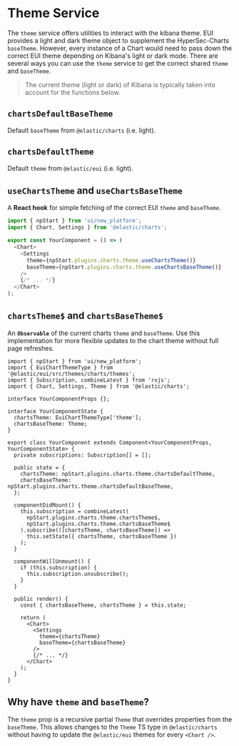 # Theme Service

The `theme` service offers utilities to interact with the kibana theme. EUI provides a light and dark theme object to supplement the HyperSec-Charts `baseTheme`. However, every instance of a Chart would need to pass down the correct EUI theme depending on Kibana's light or dark mode. There are several ways you can use the `theme` service to get the correct shared `theme` and `baseTheme`.

> The current theme (light or dark) of Kibana is typically taken into account for the functions below.

## `chartsDefaultBaseTheme`

Default `baseTheme` from `@elastic/charts` (i.e. light).

## `chartsDefaultTheme`

Default `theme` from `@elastic/eui` (i.e. light).

## `useChartsTheme` and `useChartsBaseTheme`

A **React hook** for simple fetching of the correct EUI `theme` and `baseTheme`.

```js
import { npStart } from 'ui/new_platform';
import { Chart, Settings } from '@elastic/charts';

export const YourComponent = () => (
  <Chart>
    <Settings
      theme={npStart.plugins.charts.theme.useChartsTheme()}
      baseTheme={npStart.plugins.charts.theme.useChartsBaseTheme()}
    />
    {/* ... */}
  </Chart>
);
```

## `chartsTheme$` and `chartsBaseTheme$`

An **`Observable`** of the current charts `theme` and `baseTheme`. Use this implementation for more flexible updates to the chart theme without full page refreshes.

```tsx
import { npStart } from 'ui/new_platform';
import { EuiChartThemeType } from '@elastic/eui/src/themes/charts/themes';
import { Subscription, combineLatest } from 'rxjs';
import { Chart, Settings, Theme } from '@elastic/charts';

interface YourComponentProps {};

interface YourComponentState {
  chartsTheme: EuiChartThemeType['theme'];
  chartsBaseTheme: Theme;
}

export class YourComponent extends Component<YourComponentProps, YourComponentState> {
  private subscriptions: Subscription[] = [];

  public state = {
    chartsTheme: npStart.plugins.charts.theme.chartsDefaultTheme,
    chartsBaseTheme: npStart.plugins.charts.theme.chartsDefaultBaseTheme,
  };

  componentDidMount() {
    this.subscription = combineLatest(
      npStart.plugins.charts.theme.chartsTheme$,
      npStart.plugins.charts.theme.chartsBaseTheme$
    ).subscribe(([chartsTheme, chartsBaseTheme]) =>
      this.setState({ chartsTheme, chartsBaseTheme })
    );
  }

  componentWillUnmount() {
    if (this.subscription) {
      this.subscription.unsubscribe();
    }
  }

  public render() {
    const { chartsBaseTheme, chartsTheme } = this.state;

    return (
      <Chart>
        <Settings
          theme={chartsTheme}
          baseTheme={chartsBaseTheme}
        />
        {/* ... */}
      </Chart>
    );
  }
}
```

## Why have `theme` and `baseTheme`?

The `theme` prop is a recursive partial `Theme` that overrides properties from the `baseTheme`. This allows changes to the `Theme` TS type in `@elastic/charts` without having to update the `@elastic/eui` themes for every `<Chart />`.
